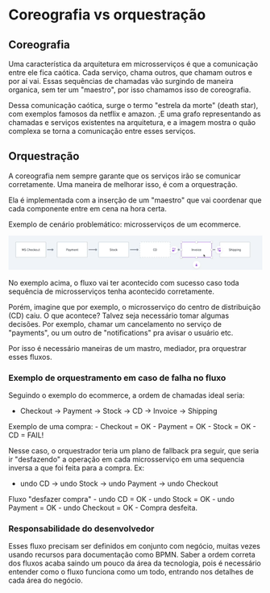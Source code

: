 # Coreografia vs orquestração

## Coreografia
Uma característica da arquitetura em microsserviços é que a comunicação entre ele fica caótica.
Cada serviço, chama outros, que chamam outros e por aí vai.
Essas sequências de chamadas vão surgindo de maneira organica, sem ter um "maestro", por isso chamamos isso de coreografia.

Dessa comunicação caótica, surge o termo "estrela da morte" (death star), com exemplos famosos da netflix e amazon. ;E uma grafo representando as chamadas e serviços existentes na arquitetura, e a imagem mostra o quão complexa se torna a comunicação entre esses serviços.

## Orquestração
A coreografia nem sempre garante que os serviços irão se comunicar corretamente.
Uma maneira de melhorar isso, é com a orquestração.

Ela é implementada com a inserção de um "maestro" que vai coordenar que cada componente entre em cena na hora certa.

Exemplo de cenário problemático: microsserviços de um ecommerce.

![alt text](images/microservices-sequence.png)

No exemplo acima, o fluxo vai ter acontecido com sucesso caso toda sequência de microsserviços tenha acontecido corretamente.

Porém, imagine que por exemplo, o microsserviço do centro de distribuição (CD) caiu. O que acontece? Talvez seja necessário tomar algumas decisões. Por exemplo, chamar um cancelamento no serviço de "payments", ou um outro de "notifications" pra avisar o usuário etc.

Por isso é necessário maneiras de um mastro, mediador, pra orquestrar esses fluxos.

### Exemplo de orquestramento em caso de falha no fluxo

Seguindo o exemplo do ecommerce, a ordem de chamadas ideal seria:
 - Checkout -> Payment -> Stock -> CD -> Invoice -> Shipping

Exemplo de uma compra:
    - Checkout = OK
    - Payment = OK
    - Stock = OK
    - CD = FAIL!

Nesse caso, o orquestrador teria um plano de fallback pra seguir, que seria ir "desfazendo" a operação em cada microsserviço em uma sequencia inversa a que foi feita para a compra.
Ex:
 - undo CD -> undo Stock -> undo Payment -> undo Checkout

Fluxo "desfazer compra"
    - undo CD = OK
    - undo Stock = OK
    - undo Payment = OK
    - undo Checkout = OK
    - Compra desfeita.

### Responsabilidade do desenvolvedor
Esses fluxo precisam ser definidos em conjunto com negócio, muitas vezes usando recursos para documentação como BPMN. Saber a ordem correta dos fluxos acaba saindo um pouco da área da tecnologia, pois é necessário entender como o fluxo funciona como um todo, entrando nos detalhes de cada área do negócio.